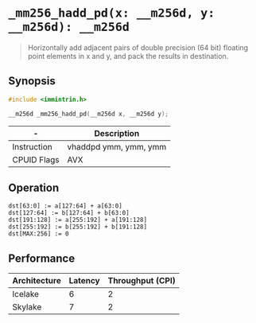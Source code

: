 `_mm256_hadd_pd(x: __m256d, y: __m256d): __m256d`
=================================================

> Horizontally add adjacent pairs of double precision (64 bit) floating point elements in x and y, and pack the results in destination.

## Synopsis

```c
#include <immintrin.h>

__m256d _mm256_hadd_pd(__m256d x, __m256d y);
```

| -           | Description           |
| ----------- | --------------------- |
| Instruction | vhaddpd ymm, ymm, ymm |
| CPUID Flags | AVX                   |

## Operation

```
dst[63:0] := a[127:64] + a[63:0]
dst[127:64] := b[127:64] + b[63:0]
dst[191:128] := a[255:192] + a[191:128]
dst[255:192] := b[255:192] + b[191:128]
dst[MAX:256] := 0
```

## Performance

| Architecture | Latency | Throughput (CPI) |
| ------------ | ------- | ---------------- |
| Icelake      | 6       | 2                |
| Skylake      | 7       | 2                |
